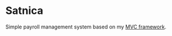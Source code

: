# Satnica

Simple payroll management system based on my [MVC framework](https://github.com/udovicic/PHP-Framework).